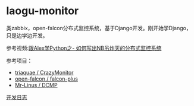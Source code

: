 # laogu-monitor
类zabbix，open-falcon分布式监控系统，基于Django开发。刚开始学Django，只是边学边开发。

参考视频:[跟Alex学Python之- 如何写出NB吊炸天的分布式监控系统](http://edu.51cto.com/course/6208.html?source=so)

参考项目：
* [triaquae / CrazyMonitor](https://github.com/triaquae/CrazyMonitor)
* [open-falcon / falcon-plus](https://github.com/open-falcon/falcon-plus)
* [Mr-Linus / DCMP](https://github.com/Mr-Linus/DCMP)

[开发日志](https://serchaofan.github.io/2018/10/09/Laogu-Monitor%E5%BC%80%E5%8F%91%E6%97%A5%E5%BF%97/)
